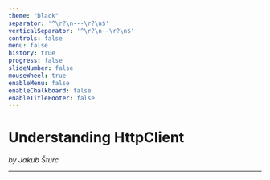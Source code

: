 ```yaml
---
theme: "black"
separator: '^\r?\n---\r?\n$'
verticalSeparator: '^\r?\n--\r?\n$'
controls: false
menu: false
history: true
progress: false
slideNumber: false
mouseWheel: true
enableMenu: false
enableChalkboard: false
enableTitleFooter: false
---
```


# Understanding HttpClient

_by Jakub Šturc_

---

